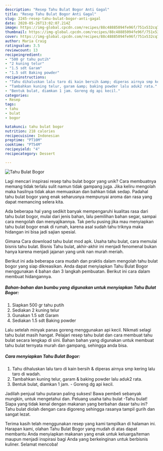 ```yaml
---
description: "Resep Tahu Bulat Bogor Anti Gagal"
title: "Resep Tahu Bulat Bogor Anti Gagal"
slug: 2245-resep-tahu-bulat-bogor-anti-gagal
date: 2020-05-26T13:02:07.214Z
image: https://img-global.cpcdn.com/recipes/88c48885094fe96f/751x532cq70/tahu-bulat-bogor-foto-resep-utama.jpg
thumbnail: https://img-global.cpcdn.com/recipes/88c48885094fe96f/751x532cq70/tahu-bulat-bogor-foto-resep-utama.jpg
cover: https://img-global.cpcdn.com/recipes/88c48885094fe96f/751x532cq70/tahu-bulat-bogor-foto-resep-utama.jpg
author: Maria Craig
ratingvalue: 3.5
reviewcount: 13
recipeingredient:
- "500 gr tahu putih"
- "2 kuning telur"
- "1.5 sdt Garam"
- "1.5 sdt Baking powder"
recipeinstructions:
- "Tahu dihaluskan lalu taro di kain bersih &amp; diperas airnya smp kering lalu taro di wadah."
- "Tambahkan kuning telur, garam &amp; baking powder lalu aduk2 rata."
- "Bentuk bulat, diamkan 1 jam. Goreng dg api kecil."
categories:
- Resep
tags:
- tahu
- bulat
- bogor

katakunci: tahu bulat bogor 
nutrition: 218 calories
recipecuisine: Indonesian
preptime: "PT10M"
cooktime: "PT54M"
recipeyield: "4"
recipecategory: Dessert

---
```



![Tahu Bulat Bogor](https://img-global.cpcdn.com/recipes/88c48885094fe96f/751x532cq70/tahu-bulat-bogor-foto-resep-utama.jpg)

Lagi mencari inspirasi resep tahu bulat bogor yang unik? Cara membuatnya memang tidak terlalu sulit namun tidak gampang juga. Jika keliru mengolah maka hasilnya tidak akan memuaskan dan bahkan tidak sedap. Padahal tahu bulat bogor yang enak seharusnya mempunyai aroma dan rasa yang dapat memancing selera kita.

Ada beberapa hal yang sedikit banyak mempengaruhi kualitas rasa dari tahu bulat bogor, mulai dari jenis bahan, lalu pemilihan bahan segar, sampai cara mengolah dan menyajikannya. Tak perlu pusing jika mau menyiapkan tahu bulat bogor enak di rumah, karena asal sudah tahu triknya maka hidangan ini bisa jadi sajian spesial.

Gimana Cara download tahu bulat mod apk. Usaha tahu bulat, cara memulai bisnis tahu bulat. Bisnis Tahu bulat, akhir-akhir ini menjadi fenomenal bukan hanya karena menjadi jajanan yang unik nan murah meriah.


Berikut ini ada beberapa cara mudah dan praktis dalam mengolah tahu bulat bogor yang siap dikreasikan. Anda dapat menyiapkan Tahu Bulat Bogor menggunakan 4 bahan dan 3 langkah pembuatan. Berikut ini cara dalam membuat hidangannya.

<!--inarticleads1-->

##### Bahan-bahan dan bumbu yang digunakan untuk menyiapkan Tahu Bulat Bogor:

1. Siapkan 500 gr tahu putih
1. Sediakan 2 kuning telur
1. Gunakan 1.5 sdt Garam
1. Sediakan 1.5 sdt Baking powder


Lalu setelah minyak panas goreng menggunakan api kecil. Nikmati selagi tahu bulat masih hangat. Pelajari resep tahu bulat dan cara membuat tahu bulat secara lengkap di sini. Bahan bahan yang digunakan untuk membuat tahu bulat ternyata murah dan gampang, sehingga anda bisa. 

<!--inarticleads2-->

##### Cara menyiapkan Tahu Bulat Bogor:

1. Tahu dihaluskan lalu taro di kain bersih &amp; diperas airnya smp kering lalu taro di wadah.
1. Tambahkan kuning telur, garam &amp; baking powder lalu aduk2 rata.
1. Bentuk bulat, diamkan 1 jam. - Goreng dg api kecil.


Jadilah penjual tahu putaran paling sukses! Bawa pembeli sebanyak mungkin, untuk mengetahui dan. Peluang usaha tahu bulat -Tahu bulat! Siapa yang tidak kenal dengan makanan yang berbahan dasar tahu ini? Tahu bulat diolah dengan cara digoreng sehingga rasanya tampil gurih dan sangat lezat. 

Terima kasih telah menggunakan resep yang kami tampilkan di halaman ini. Harapan kami, olahan Tahu Bulat Bogor yang mudah di atas dapat membantu Anda menyiapkan makanan yang enak untuk keluarga/teman maupun menjadi inspirasi bagi Anda yang berkeinginan untuk berbisnis kuliner. Selamat mencoba!
